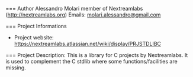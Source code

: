 === Author
Alessandro Molari
member of Nextreamlabs (http://nextreamlabs.org)
Emails:
  molari.alessandro@gmail.com

=== Project Informations
- Project website: https://nextreamlabs.atlassian.net/wiki/display/PRJSTDLIBC

=== Project Description:
This is a library for C projects by Nextreamlabs. It is used to
complement the C stdlib where some functions/facilities are missing.

